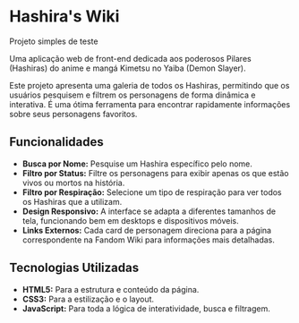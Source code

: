 # Hashira's Wiki

Projeto simples de teste

Uma aplicação web de front-end dedicada aos poderosos Pilares (Hashiras) do anime e mangá Kimetsu no Yaiba (Demon Slayer).

Este projeto apresenta uma galeria de todos os Hashiras, permitindo que os usuários pesquisem e filtrem os personagens de forma dinâmica e interativa. É uma ótima ferramenta para encontrar rapidamente informações sobre seus personagens favoritos.

## Funcionalidades

* **Busca por Nome:** Pesquise um Hashira específico pelo nome.
* **Filtro por Status:** Filtre os personagens para exibir apenas os que estão vivos ou mortos na história.
* **Filtro por Respiração:** Selecione um tipo de respiração para ver todos os Hashiras que a utilizam.
* **Design Responsivo:** A interface se adapta a diferentes tamanhos de tela, funcionando bem em desktops e dispositivos móveis.
* **Links Externos:** Cada card de personagem direciona para a página correspondente na Fandom Wiki para informações mais detalhadas.

## Tecnologias Utilizadas

* **HTML5:** Para a estrutura e conteúdo da página.
* **CSS3:** Para a estilização e o layout.
* **JavaScript:** Para toda a lógica de interatividade, busca e filtragem.

